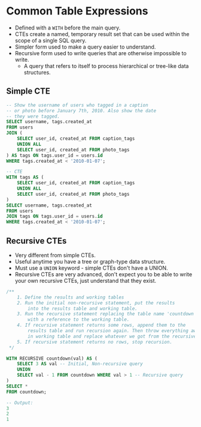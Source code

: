 # Common Table Expressions

- Defined with a `WITH` before the main query.
- CTEs create a named, temporary result set that can be used within the scope of a single SQL query.
- Simpler form used to make a query easier to understand.
- Recursive form used to write queries that are otherwise impossible to write.
    - A query that refers to itself to process hierarchical or tree-like data structures.

## Simple CTE

```sql
-- Show the username of users who tagged in a caption
-- or photo before January 7th, 2010. Also show the date
-- they were tagged.
SELECT username, tags.created_at
FROM users
JOIN (
	SELECT user_id, created_at FROM caption_tags
	UNION ALL
	SELECT user_id, created_at FROM photo_tags
) AS tags ON tags.user_id = users.id
WHERE tags.created_at < '2010-01-07';

-- CTE
WITH tags AS (
	SELECT user_id, created_at FROM caption_tags
	UNION ALL
	SELECT user_id, created_at FROM photo_tags
)
SELECT username, tags.created_at
FROM users
JOIN tags ON tags.user_id = users.id
WHERE tags.created_at < '2010-01-07';
```

## Recursive CTEs

- Very different from simple CTEs.
- Useful anytime you have a tree or graph-type data structure.
- Must use a `UNION` keyword - simple CTEs don't have a UNION.
- Recursive CTEs are very advanced, don't expect you to be able to write your own recursive CTEs, just understand that they exist.

```sql
/**
    1. Define the results and working tables
    2. Run the initial non-recursive statement, put the results
        into the results table and working table.
    3. Run the recursive statement replacing the table name 'countdown'
        with a reference to the working table.
    4. If recursive statement returns some rows, append them to the
        results table and run recursion again. Then throw everything away
        in working table and replace whatever we got from the recursive query.
    5. If recursive statement returns no rows, stop recursion.
 */

WITH RECURSIVE countdown(val) AS (
	SELECT 3 AS val -- Initial, Non-recursive query
	UNION
	SELECT val - 1 FROM countdown WHERE val > 1 -- Recursive query
)
SELECT * 
FROM countdown;

-- Output: 
3
2
1
```